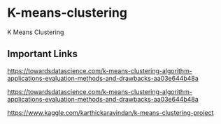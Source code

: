 # K-means-clustering
K Means Clustering

## Important Links

https://towardsdatascience.com/k-means-clustering-algorithm-applications-evaluation-methods-and-drawbacks-aa03e644b48a

https://towardsdatascience.com/k-means-clustering-algorithm-applications-evaluation-methods-and-drawbacks-aa03e644b48a

https://www.kaggle.com/karthickaravindan/k-means-clustering-project


